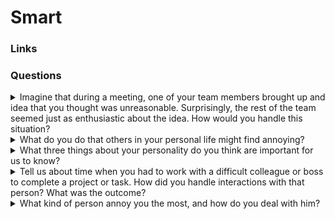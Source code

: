 # Smart

### Links

### Questions

<details>
  <summary>Imagine that during a meeting, one of your team members brought up and idea that you thought was unreasonable. Surprisingly, the rest of the team seemed just as enthusiastic about the idea. How would you handle this situation?</summary>

This depends on the cost of the idea. If the team has capacity and the idea is not expensive. The team members could be free to try. In another case, I would redirect the enthusiasm to other points. As a result, it should save the team's mood.

</details>

<details>
  <summary>What do you do that others in your personal life might find annoying?</summary>

Generally, you or someone else could find something special that could be annoying. It is something general and it is impossible to avoid it. What could be annoying in my life. If I had to choose, I would choose black humor. The majority of the people don't like black humor.

</details>

<details>
  <summary>What three things about your personality do you think are important for us to know?</summary>

First, I don't  give up. If I don't know how I can solve some problems, I will find a solution.

Second, I really like a complicated problem. When I must solve something complicated, I could be enthusiastic.

Third, I like sport.

</details>

<details>
  <summary>Tell us about time when you had to work with a difficult colleague or boss to complete a project or task. How did you handle interactions with that person? What was the outcome?</summary>

Generally, it is impossible to avoid problems with colleagues. I'm not sure that I have a difficult colleague or a boss. But I can remember one case when I had PO who didn't want to do anything. Moreover, he cannot take a responsibility. So it was really difficult to catch him. Because the employee was from the customer side, we didn't have an effective way to solve the problem. And only one way that I found was an escalation to high-level management.

</details>

<details>
  <summary>What kind of person annoy you the most, and how do you deal with him?</summary>

Ok, maybe you know some people who like to talk a lot but really don't want to do anything. Generally, it is really complicated to work with them. This is just because it is not easy to get results from them. Unfortunately, I don't know the pill from the illness.

</details>
